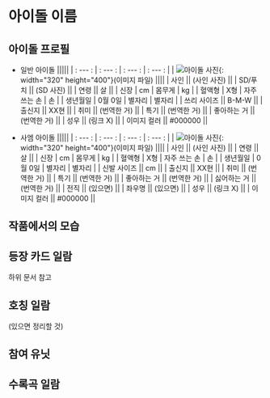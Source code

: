 # 아이돌 이름

## 아이돌 프로필

* 일반 아이돌
|||||
| : --- : | : --- : |  : --- : | : --- : |
| ![아이돌 사진](){: width="320" height="400"}(이미지 파일) ||||
| 사인 || (사인 사진) ||
| SD/푸치 || (SD 사진) ||
| 연령 || 살 ||
| 신장 | cm | 몸무게 | kg |
| 혈액형 | X형 | 자주 쓰는 손 | 손 |
| 생년월일 | 0월 0일 | 별자리 | 별자리 |
| 쓰리 사이즈 || B-M-W ||
| 출신지 || XX현 ||
| 취미 || (번역한 거) ||
| 특기 || (번역한 거) ||
| 좋아하는 거 || (번역한 거) ||
| 성우 || (링크 X) ||
| 이미지 컬러 || #000000 ||

* 사엠 아이돌
|||||
| : --- : | : --- : |  : --- : | : --- : |
| ![아이돌 사진](){: width="320" height="400"}(이미지 파일) ||||
| 사인 || (사인 사진) ||
| 연령 || 살 ||
| 신장 | cm | 몸무게 | kg |
| 혈액형 | X형 | 자주 쓰는 손 | 손 |
| 생년월일 | 0월 0일 | 별자리 | 별자리 |
| 신발 사이즈 || cm ||
| 출신지 || XX현 ||
| 취미 || (번역한 거) ||
| 특기 || (번역한 거) ||
| 좋아하는 거 || (번역한 거) ||
| 싫어하는 거 || (번역한 거) ||
| 전직 || (있으면) ||
| 좌우명 || (있으면) ||
| 성우 || (링크 X) ||
| 이미지 컬러 || #000000 ||

## 작품에서의 모습

## 등장 카드 일람

하위 문서 참고

## 호칭 일람

(있으면 정리할 것)

## 참여 유닛

## 수록곡 일람
